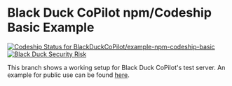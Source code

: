 # Black Duck CoPilot npm/Codeship Basic Example

[ ![Codeship Status for BlackDuckCoPilot/example-npm-codeship-basic](https://app.codeship.com/projects/28ca5f40-6bf3-0135-b1fa-263248a222bf/status?branch=test)](https://app.codeship.com/projects/242235) [![Black Duck Security Risk](https://test.duckbuild.io/github/groups/BlackDuckCoPilot/locations/example-npm-codeship-basic/public/results/branches/test/badge-risk.svg)](https://test.duckbuild.io/github/groups/BlackDuckCoPilot/locations/example-npm-codeship-basic/public/results/branches/test)

This branch shows a working setup for Black Duck CoPilot's test server.
An example for public use can be found [here](https://github.com/BlackDuckCoPilot/example-npm-codeship-basic).
